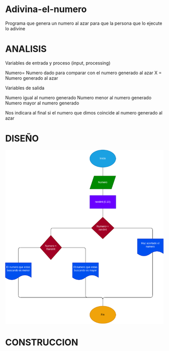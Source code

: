 # Adivina-el-numero

Programa que genera un numero al azar para que la persona que lo ejecute lo adivine

# ANALISIS

Variables de entrada y proceso (input, processing)

Numero= Numero dado para comparar con el numero generado al azar
X =  Numero generado al azar



Variables de salida

Numero igual al numero generado
Numero menor al numero generado
Numero mayor al numero generado

Nos indicara al final si el numero que dimos coincide al numero generado al azar

# DISEÑO

![Diagrama de flujo](diagrama.png "diagrama de flujo")

# CONSTRUCCION
